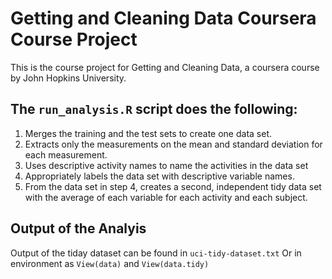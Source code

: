 # Getting and Cleaning Data Coursera Course Project

This is the course project for Getting and Cleaning Data, a coursera course by John Hopkins University. 

## The `run_analysis.R` script does the following:

1. Merges the training and the test sets to create one data set.
2. Extracts only the measurements on the mean and standard deviation for each measurement.
3. Uses descriptive activity names to name the activities in the data set
4. Appropriately labels the data set with descriptive variable names.
5. From the data set in step 4, creates a second, independent tidy data set with the average of each variable for each activity and each subject.

## Output of the Analyis 

Output of the tiday dataset can be found in `uci-tidy-dataset.txt` 
Or in environment as `View(data)` and `View(data.tidy)`